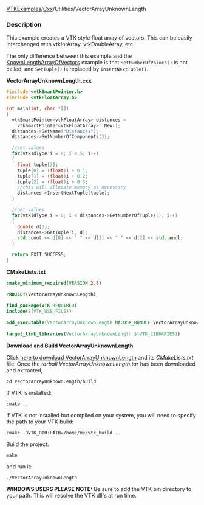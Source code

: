 [VTKExamples](/home/)/[Cxx](/Cxx)/Utilities/VectorArrayUnknownLength

### Description
This example creates a VTK style float array of vectors. This can be easily interchanged with vtkIntArray, vtkDoubleArray, etc.

The only difference between this example and the [KnownLengthArrayOfVectors](Cxx/Utilities/KnownLengthArrayOfVectors) example is that `SetNumberOfValues()` is not called, and `SetTuple()` is replaced by `InsertNextTuple()`. 

**VectorArrayUnknownLength.cxx**
```c++
#include <vtkSmartPointer.h>
#include <vtkFloatArray.h>

int main(int, char *[])
{
  vtkSmartPointer<vtkFloatArray> distances =
    vtkSmartPointer<vtkFloatArray>::New();
  distances->SetName("Distances");
  distances->SetNumberOfComponents(3);

  //set values
  for(vtkIdType i = 0; i < 5; i++)
  {
    float tuple[3];
    tuple[0] = (float)i + 0.1;
    tuple[1] = (float)i + 0.2;
    tuple[2] = (float)i + 0.3;
    //this will allocate memory as necessary
    distances->InsertNextTuple(tuple);
  }

  //get values
  for(vtkIdType i = 0; i < distances->GetNumberOfTuples(); i++)
  {
    double d[3];
    distances->GetTuple(i, d);
    std::cout << d[0] << " " << d[1] << " " << d[2] << std::endl;
  }

  return EXIT_SUCCESS;
}
```
**CMakeLists.txt**
```cmake
cmake_minimum_required(VERSION 2.8)
 
PROJECT(VectorArrayUnknownLength)
 
find_package(VTK REQUIRED)
include(${VTK_USE_FILE})
 
add_executable(VectorArrayUnknownLength MACOSX_BUNDLE VectorArrayUnknownLength.cxx)
 
target_link_libraries(VectorArrayUnknownLength ${VTK_LIBRARIES})
```

**Download and Build VectorArrayUnknownLength**

Click [here to download VectorArrayUnknownLength](https://github.com/lorensen/VTKWikiExamplesTarballs/raw/master/VectorArrayUnknownLength.tar) and its *CMakeLists.txt* file.
Once the *tarball VectorArrayUnknownLength.tar* has been downloaded and extracted,
```
cd VectorArrayUnknownLength/build 
```
If VTK is installed:
```
cmake ..
```
If VTK is not installed but compiled on your system, you will need to specify the path to your VTK build:
```
cmake -DVTK_DIR:PATH=/home/me/vtk_build ..
```
Build the project:
```
make
```
and run it:
```
./VectorArrayUnknownLength
```
**WINDOWS USERS PLEASE NOTE:** Be sure to add the VTK bin directory to your path. This will resolve the VTK dll's at run time.

